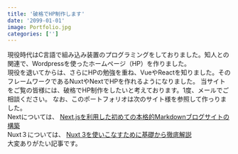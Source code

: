 ```yaml
---
title: '破格でHP制作します'
date: '2099-01-01'
image: Portfolio.jpg
categories: ['']
---
```


現役時代はC言語で組み込み装置のプログラミングをしておりました。知人との関連で、Wordpressを使ったホームページ（HP）を作りました。  
現役を退いてからは、さらにHPの勉強を重ね、VueやReactを知りました。そのフレームワークであるNuxtやNextでHPを作れるようになりました。
当サイトをご覧の皆様には、破格でHP制作をしたいと考えております。1度、メールでご相談ください。
なお、このポートフォリオは次のサイト様を参照して作っりました。  
Nextについては、
[Next.jsを利用した初めての本格的Markdownブログサイトの構築](https://reffect.co.jp/react/nextjs-markdown-blog#remark_rehype)  
Nuxt３については、
[Nuxt 3を使いこなすために基礎から徹底解説](https://reffect.co.jp/vue/nuxt3#plugins)  
大変ありがたい記事です。